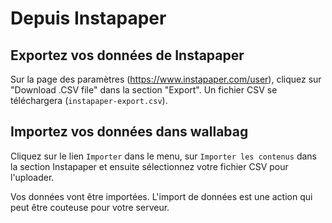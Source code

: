 # Depuis Instapaper

## Exportez vos données de Instapaper

Sur la page des paramètres
([<https://www.instapaper.com/user>](https://www.instapaper.com/user)),
cliquez sur "Download .CSV file" dans la section "Export". Un fichier
CSV se téléchargera (`instapaper-export.csv`).

## Importez vos données dans wallabag

Cliquez sur le lien `Importer` dans le menu, sur `Importer les contenus`
dans la section Instapaper et ensuite sélectionnez votre fichier CSV
pour l'uploader.

Vos données vont être importées. L'import de données est une action qui
peut être couteuse pour votre serveur.
